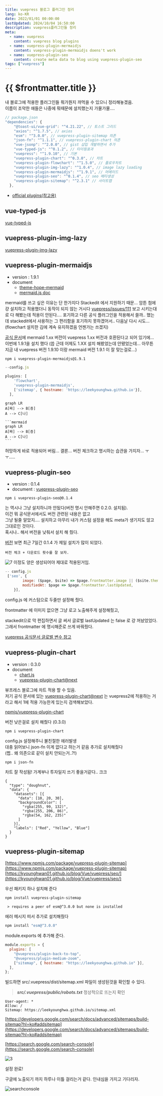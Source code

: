 ```yaml
---
title: vuepress 블로그 플러그인 정리
lang: ko-KR
date: 2022/01/01 00:00:00
lastUpdated: 2024/10/04 16:50:00
description: vuepress플러그인들 정리
meta:
  - name: vuepress
    content: vuepress blog plugins
  - name: vuepress-plugin-mermaidjs
    content: vuepress-plugin-mermaidjs doens't work
  - name: vuepress-plugin-seo
    content: create meta data to blog using vuepress-plugin-seo
tags: ["vuepress"]
---
```


# {{ $frontmatter.title }}

내 블로그에 적용한 플러그인들 뭐가뭔지 까먹을 수 있으니 정리해놓겠음.  
이름이 조악한 애들은 나중에 뭐때문에 설치했는지 가물가물....

```js
// package.json
"dependencies": {
    "@toast-ui/vue-grid": "^4.21.22", // 토스트 그리드
    "axios": "^1.7.5", // axios
    "esm": "^3.0.0", // vuepress-plugin-sitemap 의존
    "json-fn": "^1.1.1", // vuepress-plugin-chart 의존
    "vue-jsonp": "^2.0.0", // gist 삽입 개발하면서 추가
    "vue-typed-js": "^0.1.2", // 타이핑효과
    "vuepress": "^1.9.10", // 기본
    "vuepress-plugin-chart": "^0.3.0", // 차트
    "vuepress-plugin-flowchart": "^1.5.0", // 플로우차트
    "vuepress-plugin-img-lazy": "^1.0.4", // image lazy loading
    "vuepress-plugin-mermaidjs": "^1.9.1", // 머메이드
    "vuepress-plugin-seo": "^0.1.4", // seo 메타생성
    "vuepress-plugin-sitemap": "^2.3.1" // 사이트맵
  },
```

- [official plugins(참고용)](https://github.com/vuepress/awesome-vuepress/blob/main/v1.md#official-plugins)

## vue-typed-js 
[vue-typed-js ](https://github.com/colwilson/vuepress-examples/blob/master/demos/plugins/README.md)

## vuepress-plugin-img-lazy
[vuepress-plugin-img-lazy](https://github.com/tolking/vuepress-plugin-img-lazy?tab=readme-ov-file)

## vuepress-plugin-mermaidjs

- version : 1.9.1
- document
  - [theme-hope-mermaid](https://theme-hope.vuejs.press/guide/markdown/mermaid.html#demo)
  - [mermaid.js doc](https://mermaid.js.org/intro/)

mermaid를 쓰고 싶은 이유는 단 한가지다 Stackedit 에서 지원하기 때문... 암튼 첨에 걍 설치하고 적용했더니 동작이 되지 않는 거시다
[vuepress/issues/111](https://github.com/vuejs/vuepress/issues/111)
보고 시키는대로 다 해봤는데 적용이 안된다....
포기하고 다른 공식 플러그인을 적용해서 쓸까.. 했는데 stackedit에서 사용하는 그 편리함을 포기하지 못하겠어서.. 다음날 다시 시도...
(flowchart 설치한 김에 계속 유지하겠음 언젠가는 쓰겠지)

[공식 문서](https://www.npmjs.com/package/vuepress-plugin-mermaidjs?activeTab=readme)에 mermaid 1.xx 버전이 vuepress 1.xx 버전과 호환된다고 되어 있기에... 이번에 1.9.1을 설치 했다
(씁 근데 어제도 1.XX 설치 해봤었는데 안됐었는데... 아무튼 지금 내 vuepress 버전 1.9.10 이랑 mermaid 버전 1.9.1 이 잘 맞는걸로...)

```sh
npm i vuepress-plugin-mermaidjs@1.9.1
```

```js
--config.js

plugins: [
    'flowchart',
    'vuepress-plugin-mermaidjs',
    ['sitemap', { hostname: 'https://leekyounghwa.github.io'}],
  ],
```

```mermaid
graph LR
A[짜] --> B[증]
A --> C[나]
```

    ```mermaid
    graph LR
    A[짜] --> B[증]
    A --> C[나]
    ```

허망하게 바로 적용되어 버림... 결론... 버전 체크하고 명시하는 습관을 가지자... ㅜㅜ.....

## vuepress-plugin-seo

- version : 0.1.4
- document : [vuepress-plugin-seo](https://github.com/lorisleiva/vuepress-plugin-seo)

```
npm i vuepress-plugin-seo@0.1.4
```

는 역시나 그냥 설치하니까 안됬다(버전 명시 안해주면 0.2.0. 설치됨).  
이건 뭐 공식문서에서도 버전 관련된 내용은 없고  
그냥 될줄 알았지.... 설치하고 아무리 내가 커스텀 설정을 해도 meta가 생기지도 않고 그대로인 것이다.  
혹시나.. 해서 버전을 낮춰서 설치 해 줬다.

[버전](https://www.npmjs.com/package/vuepress-plugin-seo?activeTab=versions) 보면 최근 7일간 0.1.4 가 제일 설치가 많이 되었다.

`버전 체크 + 다운로드 횟수를 잘 보자.`

![7](~@image/7.jpg)
이정도 양은 생성되어야 제대로 적용된거임.

```js
-- config.js
 ['seo', {
        image: ($page, $site) => $page.frontmatter.image || ($site.themeConfig.domain + $site.themeConfig.logo),
        modifiedAt: $page => $page.frontmatter.lastUpdated,
    }],
```

config.js 에 커스텀으로 두줄만 설정해 줬다.

frontmatter 에 이미지 없으면 그냥 로고 노출해주게 설정해줬고,

stackedit으로 막 편집하면서 글 써서 글로벌 lastUpdated 는 false 로 걍 꺼놨었었다.  
그래서 frontmatter 에 명시해준로 쓰게 바꿔줬다.

[vuepress 공식문서 글로벌 변수 참고](https://v1.vuepress.vuejs.org/guide/global-computed.html#site)

## vuepress-plugin-chart

- version : 0.3.0
- document
  - [chart.js](https://www.chartjs.org/docs/latest/charts/bar.html)
  - [vuepress-plugin-chart@next](https://github.com/Renovamen/vuepress-theme-gungnir/tree/main/packages/plugins/chart)

뷰프레스 블로그에 차트 적용 할 수 있음.  
저기 공식 문서에 있는 [vuepress-plugin-chart@next](https://github.com/Renovamen/vuepress-theme-gungnir/tree/main/packages/plugins/chart) 는 vuepress2에 적용하는 거라고 해서 1에 적용 가능한게 있는지 검색해보았다.

[npmjs/vuepress-plugin-chart](https://www.npmjs.com/package/vuepress-plugin-chart/v/0.3.0?activeTab=versions)

버전 낮은걸로 설치 해줬다 (0.3.0)

    npm i vuepress-plugin-chart

config.js 설정해주니 불친절한 에러발생  
대충 읽어보니 json-fn 이게 없다고 하는거 같음
추가로 설치해줬다  
(쩝.. 왜 의존으로 같이 설치 안되는거..?!)

    npm i json-fn

차트 잘 작성됨!
가계부나 투자일지 쓰기 좋을거같다.. 크크

```chart
{
  "type": "doughnut",
  "data": {
    "datasets": [{
      "data": [10, 20, 30],
      "backgroundColor": [
        "rgba(255, 99, 132)",
        "rgba(255, 206, 86)",
        "rgba(54, 162, 235)"
      ]
    }],
    "labels": ["Red", "Yellow", "Blue"]
  }
}
```

## vuepress-plugin-sitemap

[https://www.npmjs.com/package/vuepress-plugin-sitemap](https://www.npmjs.com/package/vuepress-plugin-sitemap)
[https://kyounghwan01.github.io/blog/Vue/vuepress/seo/](https://kyounghwan01.github.io/blog/Vue/vuepress/seo/)

우선 패키지 하나 설치해 준다

```bash
npm install vuepress-plugin-sitemap
```

` > requires a peer of esm@^3.0.0 but none is installed`

에러 메시지 떠서 추가로 설치해줬다

```bash
npm install "esm@^3.0.0"
```

module.exports 에 추가해 준다.

```js
module.exports = {
  plugins: [
    "@vuepress/plugin-back-to-top",
    "@vuepress/plugin-medium-zoom",
    ["sitemap", { hostname: "https://leekyounghwa.github.io" }],
  ],
};
```

빌드하면 src/.vuepress/dist/sitemap.xml 파일이 생성된것을 확인할 수 있다.

> **_src/.vuepress/public/robots.txt_** 정상적으로 뜨는지 확인

```
User-agent: *
Allow: /
Sitemap: https://leekyounghwa.github.io/sitemap.xml
```

[https://developers.google.com/search/docs/advanced/sitemaps/build-sitemap?hl=ko#addsitemap](https://developers.google.com/search/docs/advanced/sitemaps/build-sitemap?hl=ko#addsitemap)

[https://search.google.com/search-console](https://search.google.com/search-console)

![3](~@image/3.png)

설정 완료!

구글에 노출되기 까지 하루나 이틀 걸리는거 같다. 인내심을 가지고 기다리자.

![searchconsole](~@image/2024/searchconsole.jpg)